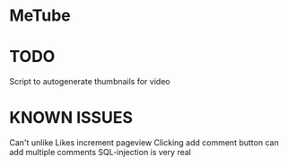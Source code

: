 # MeTube

# TODO
Script to autogenerate thumbnails for video

# KNOWN ISSUES
Can't unlike
Likes increment pageview
Clicking add comment button can add multiple comments
SQL-injection is very real
